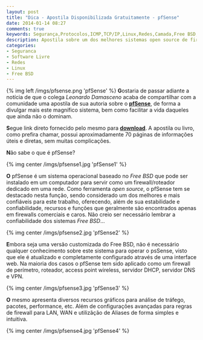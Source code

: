 ```yaml
---
layout: post
title: "Dica - Apostila Disponibilizada Gratuitamente - pfSense"
date: 2014-01-14 08:27
comments: true
keywords: Segurança,Protocolos,ICMP,TCP/IP,Linux,Redes,Camada,Free BSD,Firewall,Proxy,Controle de banda
description: Apostila sobre um dos melhores sistemas open source de firewall disponibilizada gratuitamente, pfSense 2.x!
categories:
- Seguranca
- Software Livre
- Redes
- Linux
- Free BSD
---
```

{% img left /imgs/pfsense.png 'pfSense' %}
**G**ostaria de passar adiante a notícia de que o colega *Leonardo Damasceno* acaba de compartilhar com a comunidade uma apostila de sua autoria sobre o [**pfSense**](https://www.pfsense.org), de forma a divulgar mais este magnífico sistema, bem como facilitar a vida daqueles que ainda não o dominam.

**S**egue link direto fornecido pelo mesmo para [**download**](https://www.marcelocavalcante.net/repositorio/pfsense-leonardodamasceno.pdf). A apostila ou livro, como prefira chamar, possui aproximadamente 70 páginas de informações úteis e diretas, sem muitas complicações.

**N**ão sabe o que é pfSense?

{% img center /imgs/pfsense1.jpg 'pfSense1' %}

**O** pfSense é um sistema operacional baseado no *Free BSD* que pode ser instalado em um computador para servir como um firewall/roteador dedicado em uma rede. Como ferramenta *open source*, o pfSense tem se destacado nesta função, sendo considerado um dos melhores e mais confiáveis para este trabalho, oferecendo, além de sua estabilidade e confiabilidade, recursos e funções que geralmente são encontrados apenas em firewalls comerciais e caros. Não creio ser necessário lembrar a confiabilidade dos sistemas *Free BSD*...

{% img center /imgs/pfsense2.jpg 'pfSense2' %}

**E**mbora seja uma versão customizada do Free BSD, não é necessário qualquer conhecimento sobre este sistema para operar o psSense, visto que ele é atualizado e completamente configurado através de uma interface web. Na maioria dos casos o pfSense tem sido aplicado como um firewall de perímetro, roteador, access point wireless, servidor DHCP, servidor DNS e VPN.

{% img center /imgs/pfsense3.jpg 'pfSense3' %}

**O** mesmo apresenta diversos recursos gráficos para análise de tráfego, pacotes, performance, etc. Além de configurações avançadas para regras de firewall para LAN, WAN e utilizãção de Aliases de forma simples e intuitiva.

{% img center /imgs/pfsense4.jpg 'pfSense4' %}